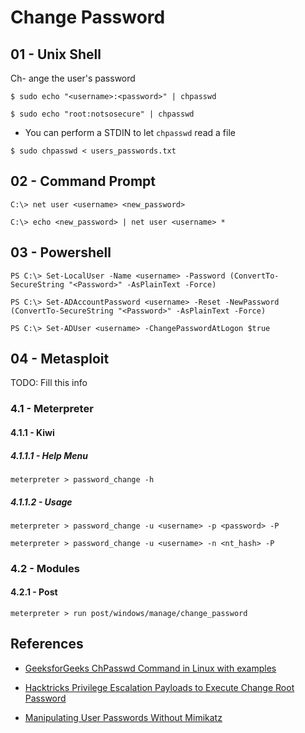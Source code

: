 # Change Password

## 01 - Unix Shell

Ch- ange the user's password

```
$ sudo echo "<username>:<password>" | chpasswd

$ sudo echo "root:notsosecure" | chpasswd
```

- You can perform a STDIN to let `chpasswd` read a file

`$ sudo chpasswd < users_passwords.txt`

## 02 - Command Prompt

```
C:\> net user <username> <new_password>

C:\> echo <new_password> | net user <username> *
```

## 03 - Powershell

```
PS C:\> Set-LocalUser -Name <username> -Password (ConvertTo-SecureString "<Password>" -AsPlainText -Force)

PS C:\> Set-ADAccountPassword <username> -Reset -NewPassword (ConvertTo-SecureString "<Password>" -AsPlainText -Force)

PS C:\> Set-ADUser <username> -ChangePasswordAtLogon $true
```

## 04 - Metasploit

TODO: Fill this info

### 4.1 - Meterpreter

#### 4.1.1 - Kiwi

##### 4.1.1.1 - Help Menu

`meterpreter > password_change -h`

##### 4.1.1.2 - Usage

`meterpreter > password_change -u <username> -p <password> -P`

`meterpreter > password_change -u <username> -n <nt_hash> -P`

### 4.2 - Modules

#### 4.2.1 - Post

`meterpreter > run post/windows/manage/change_password`


## References

- [GeeksforGeeks ChPasswd Command in Linux with examples](https://www.geeksforgeeks.org/chpasswd-command-in-linux-with-examples/)

- [Hacktricks Privilege Escalation Payloads to Execute Change Root Password](https://book.hacktricks.xyz/linux-unix/privilege-escalation/payloads-to-execute#change-root-password)

- [Manipulating User Passwords Without Mimikatz](https://www.trustedsec.com/blog/manipulating-user-passwords-without-mimikatz/)